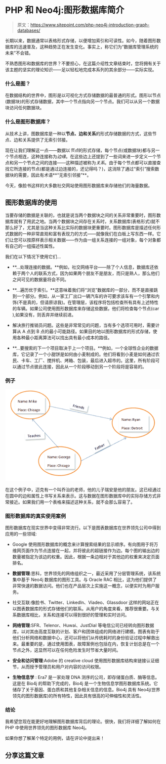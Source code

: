 # PHP 和 Neo4j:图形数据库简介

> 原文：<https://www.sitepoint.com/php-neo4j-introduction-graph-databases/>

长期以来，数据通常以表格形式存储，以便增加索引和可读性。如今，随着图形数据库的迅速普及，这种趋势正在发生变化。事实上，称它们为“数据库管理系统的未来”不会错。

不熟悉图形和数据库的世界？不要担心，在这篇介绍性文章结束时，您将拥有关于该主题的坚实的理论知识——足以轻松地完成本系列的其余部分——实际实现。

### 什么是图？

在数据结构的世界中，图形是以可视化方式存储数据的最普通的形式。图形以节点(数据块)的形式存储数据，其中一个节点指向另一个节点。我们可以从另一个数据块访问任何数据块。

### 什么是图形数据库？

从技术上讲，图数据库是一种以**节点、边和关系**的形式存储数据的方式，这些节点、边和关系提供了无索引邻接。

现在让我们理解这一点——数据以*节点*的形式存储，每个节点(或数据块)都与另一个节点相连，这种连接称为*边缘*。在这些边上还提到了一些词来进一步定义一个节点和另一个节点之间的连接——这种描述被称为*关系*。由于每个节点都可以直接查找它所连接的节点(都是通过边连接的，还记得吗？)，这消除了通过“索引”搜索数据块的需要，因此有术语**“无索引邻接”**。

今天，像脸书这样的大多数社交网站使用图形数据库来存储他们的海量数据。

## 图形数据库的使用

当要存储的数据是关联的，也就是说当两个数据块之间的关系非常重要时，图形数据库就有了用武之地。当两个数据块之间存在关系时，关系数据库(表格形式)就不那么好了，尤其是当这种关系比实际的数据块更重要时。图形数据库是描述任何形式数据的一种非常直观和富有表现力的方式——就像我们在白板上写东西一样。它们让您可以按原样表示相关数据——作为由一组关系连接的一组对象，每个对象都有自己的一组描述性属性。

我们在以下情况下使用它们…

*   **…处理连接的数据。**例如，社交网络平台——除了个人信息，数据库还依赖于两个人的联系方式，因为如果两个朋友不是朋友，而只是熟人，那么他们之间可见的数据量将会不同。

*   **…遍历优于索引。**这意味着我们将“浏览”数据库的一部分，而不是直接跳到一个部分。例如，从一家工厂出口一辆汽车的许可要求该车有一个引擎和内饰(不是真的，但请原谅我)。在管理层，该程序将包括检查所有具有上述特性的车辆。如果公司使用图形数据库来存储这些数据，他们将检查每个节点(car ),如果没有，则丢弃并继续前进。

*   解决旅行推销员问题。这些是非常常见的问题，当有多个选项可用时，需要计算从 A 点到 B 点的最小可能路径。如果目的地以图形数据库的形式存储，使用各种最小距离算法可以找出具有最小成本的路径。

*   **…要搜索的下一个项目取决于上一个项目。**例如，一个全球性企业的数据库，它记录了一个小甜饼是如何由小麦制成的。他们将看到小麦是如何通过农民、卡车、工厂、搅拌机、烤箱、包装，最后进入超市的。这里，所有阶段可以通过节点彼此连接，因此从一个阶段移动到另一个阶段将是容易的。

### 例子

![](img/696c20c07e5ab9cdae10741dd1656a38.png)

在这个例子中，迈克有一个叫乔治的老师，他的儿子瑞安是他的朋友。这已经通过在圆中的边和属性上书写关系来表示。这与数据在图形数据库中的实际存储方式非常接近。如果我们用一个表格来描述这种关系，就不会那么容易了。

### 图形数据库的真实使用案例

图形数据库在现实世界中变得非常流行。以下是图表数据库在世界领先公司中得到应用的一些领域:

*   Google 使用图形数据库的概念来计算搜索结果的显示顺序。有向图用于将万维网页面作为节点连接在一起，并将彼此的超链接作为边。每个图的输出边的数量被指定为该边的权重。因此，根据一条边相对于其他边的权重来决定页面排名。

*   **数据管理**:思科，世界领先的网络组织之一，最近采用了分层管理系统，该系统集中基于 Neo4j 数据库的图形工具。与 Oracle RAC 相比，这为他们提供了非常快速的数据访问。他们也在产品层次上实施这一概念，以便实时为用户服务。

*   社交互联:像脸书、Twitter、LinkedIn、Viadeo、Glassdoor 这样的网站正在以图表数据库的形式存储他们的联系。从用户的角度来看，推荐很重要。与关系数据库相比，关系和连接可以得到很好的管理和实时访问。

*   **网络管理**:SFR、Telenor、Huwai、JustDial 等电信公司已经转向图形数据库，以对其由高度互联的计划、客户和团体组成的网络进行建模。图表有助于他们分析网络和数据中心，还可以将他们从传统耗时的身份验证过程中解救出来。最重要的是，通过使用图表，故障案例也包括在内，恢复计划总是在一个节点之外，这显然可以在任何危险发生时节省大量时间。

*   **安全和访问管理**:Adobe 的 creative cloud 使用图形数据库结构来链接认证细节，从而授予管理员和用户对内容的访问权限。

*   **生物信息学** : Era7 是一家处理 DNA 测序的公司，即存储蛋白质、酶等信息。这是在 Bio4j 的帮助下完成的，Bio4j 是一个生物信息学图形数据库系统。它储存了关于基因、蛋白质和其他复杂相关信息的信息。Bio4j 具有 Neo4j(世界领先的图形数据库)的所有特性，因此具有很高的可伸缩性和灵活性。

### 结论

我希望您现在能更好地理解图形数据库背后的理论。很快，我们将详细了解如何在 PHP 中使用世界领先的图形数据库 Neo4j。

如果你想了解某个特定的用例，请在评论中提出来！

## 分享这篇文章